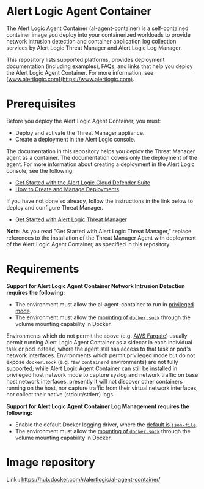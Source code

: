 # Alert Logic Agent Container

The Alert Logic Agent Container (al-agent-container) is a self-contained container image you deploy into your containerized workloads to provide network intrusion detection and container application log collection services by Alert Logic Threat Manager and Alert Logic Log Manager. 

This repository lists supported platforms, provides deployment documentation (including examples), FAQs, and links that help you deploy the Alert Logic Agent Container. For more information, see [www.alertlogic.com](https://www.alertlogic.com).

# Prerequisites

Before you deploy the Alert Logic Agent Container, you must:
- Deploy and activate the Threat Manager appliance.
- Create a deployment in the Alert Logic console.

The documentation in this repository helps you deploy the Threat Manager agent as a container. The documentation covers only the deployment of the agent. For more information about creating a deployment in the Alert Logic console, see the following:

- [Get Started with the Alert Logic Cloud Defender Suite](https://docs.alertlogic.com/gsg/get-started-cloud-defender.htm)
- [How to Create and Manage Deployments](https://docs.alertlogic.com/userGuides/deployments.htm)

If you have not done so already, follow the instructions in the link below to deploy and configure Threat Manager. 

- [Get Started with Alert Logic Threat Manager](https://docs.alertlogic.com/gsg/get-started-threat-manager.htm)

**Note:** As you read "Get Started with Alert Logic Threat Manager," replace references to the installation of the Threat Manager Agent with deployment of the Alert Logic Agent Container, as specified in this repository.

# Requirements

**Support for Alert Logic Agent Container Network Intrusion Detection requires the following:**
- The environment must allow the al-agent-container to run in [privileged mode](https://docs.docker.com/engine/reference/run/#runtime-privilege-and-linux-capabilities).
- The environment must allow the [mounting of ```docker.sock```](https://docs.docker.com/storage/volumes/) through the volume mounting capability in Docker.

Environments which do not permit the above (e.g. [AWS Fargate](fargate/README.md)) usually permit running Alert Logic Agent Container as a sidecar in each individual task or pod instead, where the agent still has access to that task or pod's network interfaces. Environments which permit privileged mode but do not expose ```docker.sock``` (e.g. raw ```containerd``` environments) are not fully supported; while Alert Logic Agent Container can still be installed in privileged host network mode to capture syslog and network traffic on base host network interfaces, presently it will not discover other containers running on the host, nor capture traffic from their virtual network interfaces, nor collect their native (stdout/stderr) logs.

**Support for Alert Logic Agent Container Log Management requires the following:**
- Enable the default Docker logging driver, where the [default is ```json-file```](https://docs.docker.com/config/containers/logging/configure/).
- The environment must allow the [mounting of ```docker.sock```](https://docs.docker.com/storage/volumes/) through the volume mounting capability in Docker.

# Image repository

Link : https://hub.docker.com/r/alertlogic/al-agent-container/
